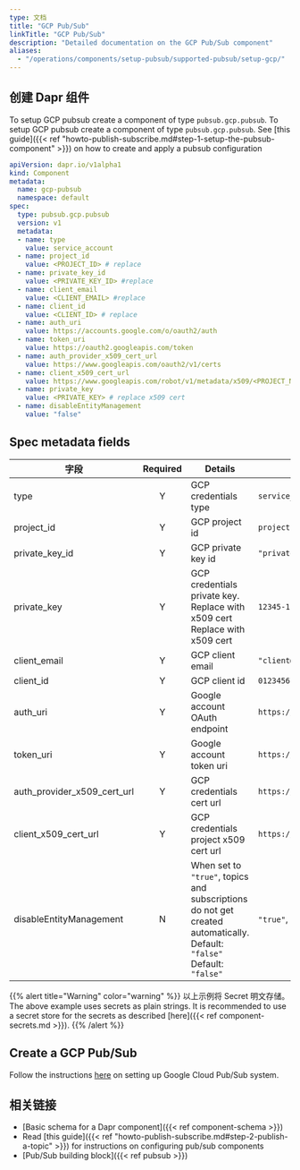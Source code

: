 ```yaml
---
type: 文档
title: "GCP Pub/Sub"
linkTitle: "GCP Pub/Sub"
description: "Detailed documentation on the GCP Pub/Sub component"
aliases:
  - "/operations/components/setup-pubsub/supported-pubsub/setup-gcp/"
---
```


## 创建 Dapr 组件

To setup GCP pubsub create a component of type `pubsub.gcp.pubsub`. To setup GCP pubsub create a component of type `pubsub.gcp.pubsub`. See [this guide]({{< ref "howto-publish-subscribe.md#step-1-setup-the-pubsub-component" >}}) on how to create and apply a pubsub configuration

```yaml
apiVersion: dapr.io/v1alpha1
kind: Component
metadata:
  name: gcp-pubsub
  namespace: default
spec:
  type: pubsub.gcp.pubsub
  version: v1
  metadata:
  - name: type
    value: service_account
  - name: project_id
    value: <PROJECT_ID> # replace
  - name: private_key_id
    value: <PRIVATE_KEY_ID> #replace
  - name: client_email
    value: <CLIENT_EMAIL> #replace
  - name: client_id
    value: <CLIENT_ID> # replace
  - name: auth_uri
    value: https://accounts.google.com/o/oauth2/auth
  - name: token_uri
    value: https://oauth2.googleapis.com/token
  - name: auth_provider_x509_cert_url
    value: https://www.googleapis.com/oauth2/v1/certs
  - name: client_x509_cert_url
    value: https://www.googleapis.com/robot/v1/metadata/x509/<PROJECT_NAME>.iam.gserviceaccount.com #replace PROJECT_NAME
  - name: private_key
    value: <PRIVATE_KEY> # replace x509 cert  
  - name: disableEntityManagement
    value: "false"
```

## Spec metadata fields

| 字段                              | Required | Details                                                                                                                | 示例                                                                                               |
| ------------------------------- |:--------:| ---------------------------------------------------------------------------------------------------------------------- | ------------------------------------------------------------------------------------------------ |
| type                            |    Y     | GCP credentials type                                                                                                   | `service_account`                                                                                |
| project_id                      |    Y     | GCP project id                                                                                                         | `projectId`                                                                                      |
| private_key_id                |    Y     | GCP private key id                                                                                                     | `"privateKeyId"`                                                                                 |
| private_key                     |    Y     | GCP credentials private key. Replace with x509 cert Replace with x509 cert                                             | `12345-12345`                                                                                    |
| client_email                    |    Y     | GCP client email                                                                                                       | `"client@email.com"`                                                                             |
| client_id                       |    Y     | GCP client id                                                                                                          | `0123456789-0123456789`                                                                          |
| auth_uri                        |    Y     | Google account OAuth endpoint                                                                                          | `https://accounts.google.com/o/oauth2/auth`                                                      |
| token_uri                       |    Y     | Google account token uri                                                                                               | `https://oauth2.googleapis.com/token`                                                            |
| auth_provider_x509_cert_url |    Y     | GCP credentials cert url                                                                                               | `https://www.googleapis.com/oauth2/v1/certs`                                                     |
| client_x509_cert_url          |    Y     | GCP credentials project x509 cert url                                                                                  | `https://www.googleapis.com/robot/v1/metadata/x509/<PROJECT_NAME>.iam.gserviceaccount.com` |
| disableEntityManagement         |    N     | When set to `"true"`, topics and subscriptions do not get created automatically. Default: `"false"` Default: `"false"` | `"true"`, `"false"`                                                                              |

{{% alert title="Warning" color="warning" %}}
以上示例将 Secret 明文存储。 The above example uses secrets as plain strings. It is recommended to use a secret store for the secrets as described [here]({{< ref component-secrets.md >}}).
{{% /alert %}}

## Create a GCP Pub/Sub

Follow the instructions [here](https://cloud.google.com/pubsub/docs/quickstart-console) on setting up Google Cloud Pub/Sub system.

## 相关链接
- [Basic schema for a Dapr component]({{< ref component-schema >}})
- Read [this guide]({{< ref "howto-publish-subscribe.md#step-2-publish-a-topic" >}}) for instructions on configuring pub/sub components
- [Pub/Sub building block]({{< ref pubsub >}})